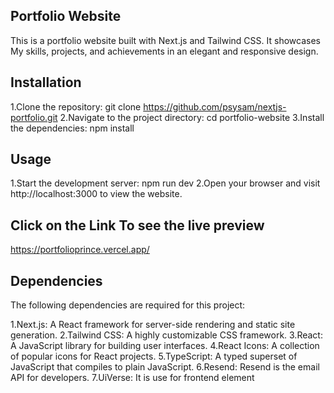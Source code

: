 
## Portfolio Website

This is a portfolio website built with Next.js and Tailwind CSS. It showcases My skills, projects, and achievements in an elegant and responsive design.

## Installation

1.Clone the repository: git clone https://github.com/psysam/nextjs-portfolio.git
2.Navigate to the project directory: cd portfolio-website
3.Install the dependencies: npm install

## Usage

1.Start the development server: npm run dev
2.Open your browser and visit http://localhost:3000 to view the website.

## Click on the Link To see the live preview

https://portfolioprince.vercel.app/


## Dependencies

The following dependencies are required for this project:

1.Next.js: A React framework for server-side rendering and static site generation.
2.Tailwind CSS: A highly customizable CSS framework.
3.React: A JavaScript library for building user interfaces.
4.React Icons: A collection of popular icons for React projects.
5.TypeScript: A typed superset of JavaScript that compiles to plain JavaScript.
6.Resend: Resend is the email API for developers.
7.UiVerse: It is use for frontend element